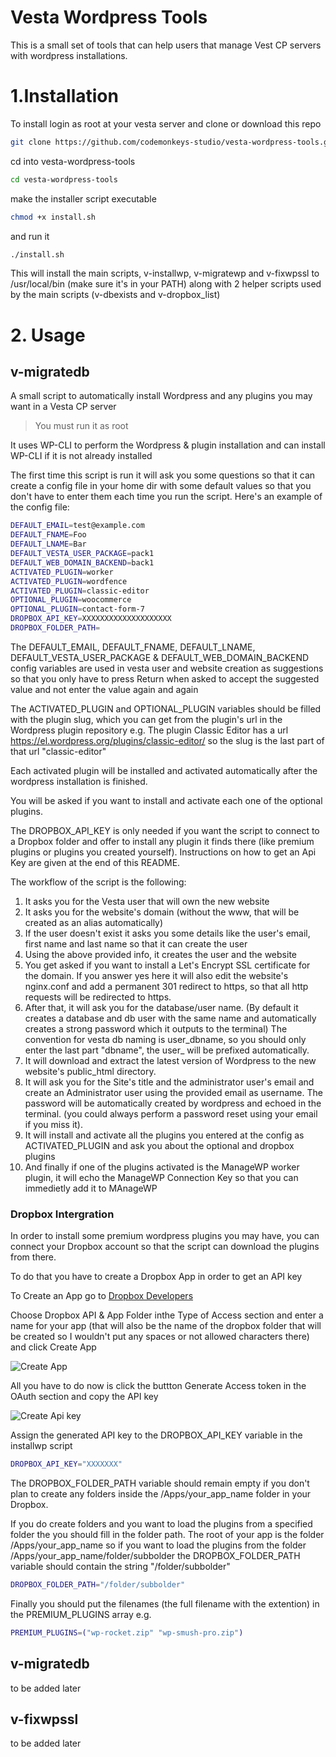 # Vesta Wordpress Tools

This is a small set of tools that can help users that manage Vest CP servers with wordpress installations.

# 1.Installation

To install login as root at your vesta server and clone or download this repo
```bash
git clone https://github.com/codemonkeys-studio/vesta-wordpress-tools.git
```

cd into vesta-wordpress-tools
```bash
cd vesta-wordpress-tools
```
make the installer script executable
```bash
chmod +x install.sh
```
and run it
```bash
./install.sh
```
This will install the main scripts, v-installwp, v-migratewp and v-fixwpssl to /usr/local/bin (make sure it's in your PATH) along with 2 helper scripts used by the main scripts (v-dbexists and v-dropbox_list)
# 2. Usage

## v-migratedb
A small script to automatically install Wordpress and any plugins you may want in a Vesta CP server
> You must run it as root

It uses WP-CLI to perform the Wordpress & plugin installation and can install WP-CLI if it is not already installed

The first time this script is run it will ask you some questions so that it can create a config file in your home dir with some default values so that you don't have to enter them each time you run the script.
Here's an example of the config file:
```bash
DEFAULT_EMAIL=test@example.com
DEFAULT_FNAME=Foo
DEFAULT_LNAME=Bar
DEFAULT_VESTA_USER_PACKAGE=pack1
DEFAULT_WEB_DOMAIN_BACKEND=back1
ACTIVATED_PLUGIN=worker
ACTIVATED_PLUGIN=wordfence
ACTIVATED_PLUGIN=classic-editor
OPTIONAL_PLUGIN=woocommerce
OPTIONAL_PLUGIN=contact-form-7
DROPBOX_API_KEY=XXXXXXXXXXXXXXXXXXXX
DROPBOX_FOLDER_PATH=
```
The DEFAULT_EMAIL, DEFAULT_FNAME, DEFAULT_LNAME, DEFAULT_VESTA_USER_PACKAGE & DEFAULT_WEB_DOMAIN_BACKEND config variables are used in vesta user and website creation as suggestions so that you only have to press Return when asked to accept the suggested value and not enter the value again and again

The ACTIVATED_PLUGIN and OPTIONAL_PLUGIN variables should be filled with the plugin slug, which you can get from the plugin's url in the Wordpress plugin repository e.g. The plugin Classic Editor has a url https://el.wordpress.org/plugins/classic-editor/ so the slug is the last part of that url "classic-editor"

Each activated plugin will be installed and activated automatically after the wordpress installation is finished.

You will be asked if you want to install and activate each one of the optional plugins.

The DROPBOX_API_KEY is only needed if you want the script to connect to a Dropbox folder and offer to install any plugin it finds there (like premium plugins or plugins you created yourself). Instructions on how to get an Api Key are given at the end of this README.

The workflow of the script is the following:
1. It asks you for the Vesta user that will own the new website
2. It asks you for the website's domain (without the www, that will be created as an alias automatically)
3. If the user doesn't exist it asks you some details like the user's email, first name and last name so that it can create the user
4. Using the above provided info, it creates the user and the website
5. You get asked if you want to install a Let's Encrypt SSL certificate for the domain. If you answer yes here it will also edit the website's nginx.conf and add a permanent 301 redirect to https, so that all http requests will be redirected to https.
6. After that, it will ask you for the database/user name. (By default it creates a database and db user with the same name and automatically creates a strong password which it outputs to the terminal) The convention for vesta db naming is user_dbname, so you should only enter the last part "dbname", the user_ will be prefixed automatically.
7. It will download and extract the latest version of Wordpress to the new website's public_html directory.
8. It will ask you for the Site's title and the administrator user's email and create an Administrator user using the provided email as username. The password will be automatically created by wordpress and echoed in the terminal. (you could always perform a password reset using your email if you miss it).
9. It will install and activate all the plugins you entered at the config as ACTIVATED_PLUGIN and ask you about the optional and dropbox plugins
10. And finally if one of the plugins activated is the ManageWP worker plugin, it will echo the ManageWP Connection Key so that you can immedietly add it to MAnageWP

### Dropbox Intergration

In order to install some premium wordpress plugins you may have, you can connect your Dropbox account so that the script can download the plugins from there.

To do that you have to create a Dropbox App in order to get an API key

To Create an App go to [Dropbox Developers](https://www.dropbox.com/developers/apps/create)

Choose Dropbox API & App Folder inthe Type of Access section and enter a name for your app (that will also be the name of the dropbox folder that will be created so I wouldn't put any spaces or not allowed characters there) and click Create App

![Create App](https://assets.codemonkeys.studio/github/dropbox_1.jpg)

All you have to do now is click the buttton Generate Access token in the OAuth section and copy the API key

![Create Api key](https://assets.codemonkeys.studio/github/dropbox_2.jpg)

Assign the generated API key to the DROPBOX_API_KEY variable in the installwp script
 ```bash
 DROPBOX_API_KEY="XXXXXXX"
 ```
The DROPBOX_FOLDER_PATH variable should remain empty if you don't plan to create any folders inside the /Apps/your_app_name folder in your Dropbox.

If you do create folders and you want to load the plugins from a specified folder the you should fill in the folder path.
The root of your app is the folder /Apps/your_app_name so if you want to load the plugins from the folder /Apps/your_app_name/folder/subbolder the DROPBOX_FOLDER_PATH variable should contain the string "/folder/subbolder"

```bash
DROPBOX_FOLDER_PATH="/folder/subbolder"
```

Finally you should put the filenames (the full filename with the extention) in the PREMIUM_PLUGINS array e.g.
```bash
PREMIUM_PLUGINS=("wp-rocket.zip" "wp-smush-pro.zip")
```
## v-migratedb
to be added later

## v-fixwpssl
to be added later




